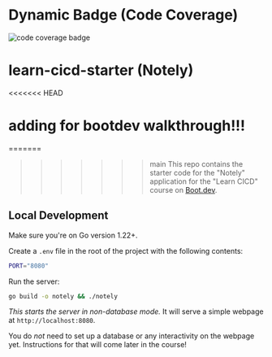 # Dynamic Badge (Code Coverage)

![code coverage badge](https://github.com/GReapSoww7/grommbot-learn-cicd-starter/actions/workflows/ci.yml/badge.svg)



# learn-cicd-starter (Notely)
<<<<<<< HEAD
# adding for bootdev walkthrough!!!
=======

>>>>>>> main
This repo contains the starter code for the "Notely" application for the "Learn CICD" course on [Boot.dev](https://boot.dev).

## Local Development

Make sure you're on Go version 1.22+.

Create a `.env` file in the root of the project with the following contents:

```bash
PORT="8080"
```

Run the server:

```bash
go build -o notely && ./notely
```

*This starts the server in non-database mode.* It will serve a simple webpage at `http://localhost:8080`.

You do *not* need to set up a database or any interactivity on the webpage yet. Instructions for that will come later in the course!
